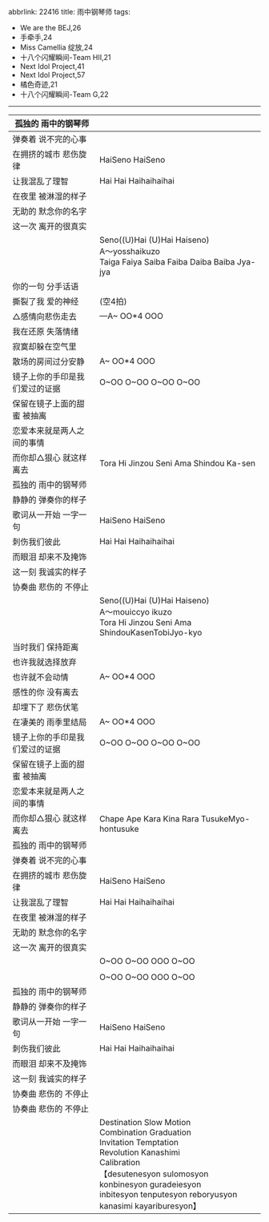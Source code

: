 abbrlink: 22416
title: 雨中钢琴师
tags:
  - We are the BEJ,26
  - 手牵手,24
  - Miss Camellia 绽放,24
  - 十八个闪耀瞬间-Team HII,21
  - Next Idol Project,41
  - Next Idol Project,57
  - 橘色奇迹,21
  - 十八个闪耀瞬间-Team G,22
---
|孤独的 雨中的钢琴师|      |
|--|--|
|弹奏着 说不完的心事|      |
|在拥挤的城市 悲伤旋律|HaiSeno HaiSeno |
|让我混乱了理智|Hai Hai Haihaihaihai|
|在夜里 被淋湿的样子|      |
|无助的 默念你的名字|      |
|这一次 离开的很真实|      |
|      |Seno((U)Hai (U)Hai Haiseno)<br>A～yosshaikuzo<br>Taiga Faiya Saiba Faiba Daiba Baiba Jya-jya|
|你的一句 分手话语|      |
|撕裂了我 爱的神经|(空4拍)|
|△感情向悲伤走去|—A~ OO*4 OOO|
|我在还原 失落情绪|      |
|寂寞却躲在空气里|      |
|散场的房间过分安静|A~ OO*4 OOO|
|镜子上你的手印是我们爱过的证据|O~OO O~OO O~OO O~OO|
|保留在镜子上面的甜蜜 被抽离|      |
|恋爱本来就是两人之间的事情|      |
|而你却△狠心 就这样离去|Tora Hi Jinzou Seni Ama Shindou Ka-sen|
|孤独的 雨中的钢琴师|      |
|静静的 弹奏你的样子|      |
|歌词从一开始 一字一句|HaiSeno HaiSeno |
|刺伤我们彼此|Hai Hai Haihaihaihai|
|而眼泪 却来不及掩饰|      |
|这一刻 我诚实的样子|      |
|协奏曲 悲伤的 不停止|      |
|      |Seno((U)Hai (U)Hai Haiseno)<br>A～mouiccyo ikuzo<br>Tora Hi Jinzou Seni Ama ShindouKasenTobiJyo-kyo|
|当时我们 保持距离|      |
|也许我就选择放弃|      |
|也许就不会动情|A~ OO*4 OOO|
|感性的你 没有离去|      |
|却埋下了 悲伤伏笔|      |
|在凄美的 雨季里结局|A~ OO*4 OOO|
|镜子上你的手印是我们爱过的证据|O~OO O~OO O~OO O~OO|
|保留在镜子上面的甜蜜 被抽离|      |
|恋爱本来就是两人之间的事情|      |
|而你却△狠心 就这样离去|Chape Ape Kara Kina Rara TusukeMyo-hontusuke|
|孤独的 雨中的钢琴师|      |
|弹奏着 说不完的心事|      |
|在拥挤的城市 悲伤旋律|HaiSeno HaiSeno |
|让我混乱了理智|Hai Hai Haihaihaihai|
|在夜里 被淋湿的样子|      |
|无助的 默念你的名字|      |
|这一次 离开的很真实|      |
|      |O~OO O~OO OOO O~OO|
|      |      |
|      |O~OO O~OO OOO O~OO|
|孤独的 雨中的钢琴师|      |
|静静的 弹奏你的样子|      |
|歌词从一开始 一字一句|HaiSeno HaiSeno |
|刺伤我们彼此|Hai Hai Haihaihaihai|
|而眼泪 却来不及掩饰|      |
|这一刻 我诚实的样子|      |
|协奏曲 悲伤的 不停止|      |
|协奏曲 悲伤的 不停止|      |
|      |Destination Slow Motion<br>Combination Graduation<br>Invitation Temptation<br>Revolution Kanashimi<br>Calibration<br>【desutenesyon sulomosyon<br>konbinesyon guradeiesyon<br>inbitesyon tenputesyon reboryusyon<br>kanasimi kayariburesyon】|